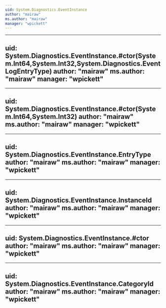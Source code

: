 ```yaml
---
uid: System.Diagnostics.EventInstance
author: "mairaw"
ms.author: "mairaw"
manager: "wpickett"
---
```


---
uid: System.Diagnostics.EventInstance.#ctor(System.Int64,System.Int32,System.Diagnostics.EventLogEntryType)
author: "mairaw"
ms.author: "mairaw"
manager: "wpickett"
---

---
uid: System.Diagnostics.EventInstance.#ctor(System.Int64,System.Int32)
author: "mairaw"
ms.author: "mairaw"
manager: "wpickett"
---

---
uid: System.Diagnostics.EventInstance.EntryType
author: "mairaw"
ms.author: "mairaw"
manager: "wpickett"
---

---
uid: System.Diagnostics.EventInstance.InstanceId
author: "mairaw"
ms.author: "mairaw"
manager: "wpickett"
---

---
uid: System.Diagnostics.EventInstance.#ctor
author: "mairaw"
ms.author: "mairaw"
manager: "wpickett"
---

---
uid: System.Diagnostics.EventInstance.CategoryId
author: "mairaw"
ms.author: "mairaw"
manager: "wpickett"
---
